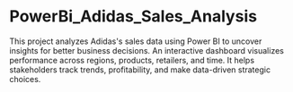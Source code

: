 # PowerBi_Adidas_Sales_Analysis
This project analyzes Adidas's sales data using Power BI to uncover insights for better business decisions. An interactive dashboard visualizes performance across regions, products, retailers, and time. It helps stakeholders track trends, profitability, and make data-driven strategic choices.
